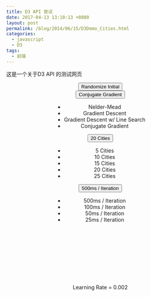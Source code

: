 ```yaml
---
title: D3 API 尝试
date: 2017-04-13 13:10:13 +0800
layout: post
permalink: /blog/2014/06/15/D3Demo_Cities.html
categories:
  - javascript
  - D3
tags:
  - 前端
---
```

这是一个关于D3 API 的测试网页






<div id = "cities">

<div style="text-align:center"><div style="display:inline-block;">
<button type="button" class="btn btn-default randomize">
    <span class="glyphicon glyphicon-refresh"></span> Randomize Initial
</button>

<div class="btn-group col-xs-2 col-md-2">
    <button type="button" class="btn btn-default dropdown-toggle" data-toggle="dropdown">
      <span class="algorithm_label">Conjugate Gradient</span> <span class="caret"></span>
    </button>
    <ul class="dropdown-menu" role="menu">
        <li><a class="algo_neldermead">Nelder-Mead</a></li>
        <li><a class="algo_gd">Gradient Descent</a></li>
        <li><a class="algo_gdls">Gradient Descent w/ Line Search</a></li>
        <li><a class="algo_cg">Conjugate Gradient</a></li>
    </ul>
</div>


<div class="btn-group col-xs-2 col-md-2">
    <button type="button" class="btn btn-default dropdown-toggle" data-toggle="dropdown">
      <span class="count_label">20 Cities</span> <span class="caret"></span>
    </button>
    <ul class="dropdown-menu" role="menu">
        <li><a class="count5">5 Cities</a></li>
        <li><a class="count10">10 Cities</a></li>
        <li><a class="count15">15 Cities</a></li>
        <li><a class="count20">20 Cities</a></li>
        <li><a class="count25">25 Cities</a></li>
    </ul>
</div>

<div class="btn-group col-xs-2 col-md-2">
    <button type="button" class="btn btn-default dropdown-toggle" data-toggle="dropdown">
      <span class="speed_label">500ms / Iteration</span> <span class="caret"></span>
    </button>
    <ul class="dropdown-menu" role="menu">
        <li><a class="speed_500">500ms / Iteration</a></li>
        <li><a class="speed_100">100ms / Iteration</a></li>
        <li><a class="speed_50">50ms / Iteration</a></li>
        <li><a class="speed_25">25ms / Iteration</a></li>
    </ul>
</div>

</div></div>
<svg></svg>

<div class="row learningrateslider">
<form class="form-inline" role="form">
    <div class="form-group col-xs-12 col-md-12">
        <div style="text-align:center"><div style="display:inline-block;">
            <label class="r-only" for="learningrate">Learning Rate
                <span id="learningratevalue">= 0.002</span>
            </label>
        </div></div>
        <div id="learningrate"></div>
    </div>
</form>
</div>

<div style="text-align:center"><div style="display:inline-block;">
<div class="row">
    <span class ="iterations"></span>
    </div>
</div></div>

</div>



<script src="/js/d3.min.js"></script>
<script src="/js/cities_data.js"></script>
<script src="/js/fmin.js"></script>
<script src="/js/fmin_vis.js"></script>
<script>
fmin_vis.createCitiesAnimation(d3.select("#cities"));
</script>


